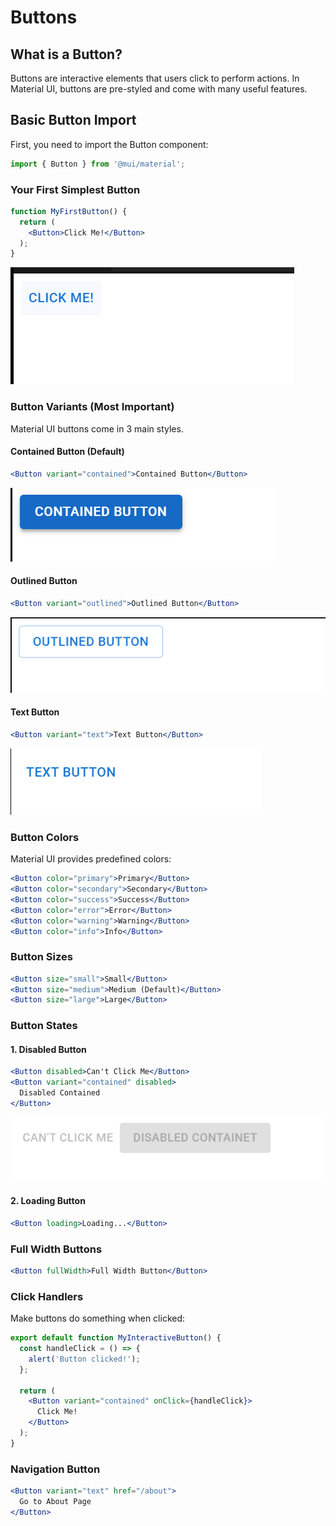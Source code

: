 # Buttons
## What is a Button?
Buttons are interactive elements that users click to perform actions. In Material UI, buttons are pre-styled and come with many useful features.  

## Basic Button Import 
First, you need to import the Button component:

``` jsx
import { Button } from '@mui/material';    
```

### Your First Simplest Button
``` jsx  
function MyFirstButton() {
  return (
    <Button>Click Me!</Button>
  );
}   

```   

![alt text](assets/SimplestButton.png) 


### Button Variants (Most Important) 
Material UI buttons come in 3 main styles.

#### Contained Button (Default)  
``` jsx  
<Button variant="contained">Contained Button</Button>
```    

![alt text](assets/ContainedButton.png)       
         

#### Outlined Button     
 
``` jsx  
<Button variant="outlined">Outlined Button</Button>

```   
![alt text](assets/OutlinedButton.png)    


#### Text Button    
``` jsx  
<Button variant="text">Text Button</Button>   
``` 
![alt text](assets/TextButton.png)   


### Button Colors
Material UI provides predefined colors:    

``` jsx   
<Button color="primary">Primary</Button>
<Button color="secondary">Secondary</Button>
<Button color="success">Success</Button>
<Button color="error">Error</Button>
<Button color="warning">Warning</Button>
<Button color="info">Info</Button>  
```

### Button Sizes  
``` jsx        
<Button size="small">Small</Button>
<Button size="medium">Medium (Default)</Button>
<Button size="large">Large</Button>  
```
 
### Button States 
#### 1. Disabled Button 
``` jsx 
<Button disabled>Can't Click Me</Button>
<Button variant="contained" disabled>
  Disabled Contained
</Button>  
```    
![alt text](assets/DisabledButton.png)    

#### 2. Loading Button   

``` jsx  
<Button loading>Loading...</Button>  
```  
### Full Width Buttons 

``` jsx  
<Button fullWidth>Full Width Button</Button>  
```  

### Click Handlers  
Make buttons do something when clicked:  
``` jsx  
export default function MyInteractiveButton() {
  const handleClick = () => {
    alert('Button clicked!');
  };

  return (
    <Button variant="contained" onClick={handleClick}>
      Click Me!
    </Button>
  );
}  
```


### Navigation Button 
``` jsx  
<Button variant="text" href="/about">
  Go to About Page
</Button>   
```


